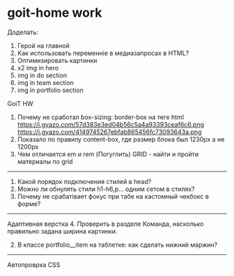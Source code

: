# goit-home work

Доделать:

1. Герой на главной
2. Как использовать переменніе в медиазапросах в HTML?
3. Оптимизировать картинки
4. x2 img in hero
5. img in do section
6. img in team section
7. img in portfolio section

GoiT HW

1. Почему не сработал box-sizing: border-box на теге html
   https://i.gyazo.com/57d383e3ed04b56c5a4a93393ceaf6c6.png
   https://i.gyazo.com/4149745267ebfab865456fc73093643a.png
2. Показало по правилу content-box, где размер блока был 1230px а не 1200px
3. Чем отличается em и rem (Погуглить)
   GRID - найти и пройти материалы по grid

---

1. Какой порядок подключения стилей в head?
2. Можно ли обнулять стили h1-h6,p... одним сетом в стилях?
3. Почему не срабатівает фокус при табе на кастомный чекбокс в форме?

---

Адаптивная верстка 4. Проверить в разделе Команда, насколько правильно задана ширина картинки.

2. В классе portfolio\_\_item на таблетке: как сделать нижний маржин?

---

Автопроврка CSS
